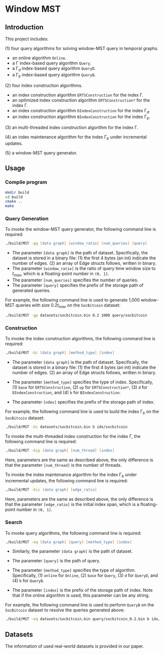 # Window MST
## Introduction
This project includes:

(1) four query algorithms for solving window-MST query in temporal graphs.

- an online algorithm ```Online```.
- a $\mathrm{\Gamma}$ index-based query algorithm ```Query```.
- a $\mathrm{\Gamma}_d$ index-based query algorithm ```QueryD```.
- a $\mathrm{\Gamma}_b$ index-based query algorithm ```QueryB```.

(2) four index construction algorithms.

- an index construction algorithm ```ERTSConstruction``` for the index $\mathrm{\Gamma}$.
- an optimized index construction algorithm ```ERTSConstruction*``` for the index $\mathrm{\Gamma}$.
- an index construction algorithm ```DIndexConstruction``` for the index $\mathrm{\Gamma}_d$.
- an index construction algorithm ```BIndexConstruction``` for the index $\mathrm{\Gamma}_b$.

(3) an multi-threaded index construction algorithm for the index $\mathrm{\Gamma}$.

(4) an index maintenance algorithm for the index $\mathrm{\Gamma}_b$ under incremental updates.

(5) a window-MST query generator.

## Usage
### Compile program
```zsh
mkdir build
cd build
cmake ..
make
```

### Query Generation
To invoke the window-MST query generator, the following command line is required:
```zsh
./build/MST -gq [data graph] [window_ratio] [num_queries] [query]
```
- The parameter ```[data graph]``` is the path of dataset. Specifically, the dataset is stored in a binary file: (1) the first 4 bytes (an int) indicate the number of edges. (2) an array of Edge structs follows, written in binary.
- The parameter ```[window_ratio]``` is the ratio of query time window size to $t_{max}$, which is a floating-point number in ```(0, 1]```.
- The parameter ```[num_queries]``` specifies the number of queries.
- The parameter ```[query]``` specifies the prefix of the storage path of generated queries.

For example, the following command line is used to generate 1,000 window-MST queries with size $0.2t_{max}$ on the ```SocBitcoin``` dataset:

```zsh
./build/MST -gp datasets/socbitcoin.bin 0.2 1000 query/socbitcoin
```

### Construction
To invoke the index construction algorithms, the following command line is required:
```zsh
./build/MST -bi [data graph] [method_type] [index]
```
- The parameter ```[data graph]``` is the path of dataset. Specifically, the dataset is stored in a binary file: (1) the first 4 bytes (an int) indicate the number of edges. (2) an array of Edge structs follows, written in binary.

- The parameter ```[method_type]``` specifies the type of index. Specifically, (1) ```base``` for ```ERTSConstruction```, (2) ```op``` for ```ERTSConstruction*```, (3) ```d``` for ```DIndexConstruction```, and (4) ```b``` for ```BIndexConstruction```.

- The parameter ```[ndex]``` specifies the prefix of the storage path of index.

For example, the following command line is used to build the index $\mathrm{\Gamma}_b$ on the ```SocBitcoin``` dataset:

```zsh
./build/MST -bi datasets/socbitcoin.bin b idx/socbitcoin
```

To invoke the multi-threaded index construction for the index $\mathrm{\Gamma}$, the following command line is required:
```zsh
./build/MST -bip [data graph] [num_thread] [index]
```
Here, parameters are the same as described above, the only difference is that the parameter ```[num_thread]``` is the number of threads.

To invoke the index maintenance algorithm for the index $\mathrm{\Gamma}_b$ under incremental updates, the following command line is required:
```zsh
./build/MST -bii [data graph] [edge_ratio]
```
Here, parameters are the same as described above, the only difference is that the parameter ```[edge_ratio]``` is the initial index span, which is a floating-point number in ```(0, 1]```.

### Search
To invoke query algorithms, the following command line is required:
```zsh
./build/MST -eq [data graph] [query] [method_type] [index]
```
- Similarly, the parameter ```[data graph]``` is the path of dataset.

- The parameter ```[query]``` is the path of query.

- The parameter ```[method_type]``` specifies the type of algorithm. Specifically, (1) ```online``` for ```Online```, (2) ```base``` for ```Query```, (3) ```d``` for ```QueryD```, and (4) ```b``` for ```QueryB```.

- The parameter ```[index]``` is the prefix of the storage path of index. Note that if the online algorithm is used, this parameter can be any string.

For example, the following command line is used to perform ```QueryB``` on the ```SocBitcoin``` dataset to resolve the queries generated above:

```zsh
./build/MST -eq datasets/socbitcoin.bin query/socbitcoin_0.2.bin b idx/socbitcoin
```

## Datasets
The information of used real-world datasets is provided in our paper.
